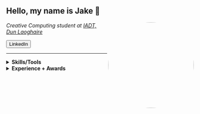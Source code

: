 <h2> Hello, my name is Jake 👋</h2>

<img align='right' style="border-radius:50%" src="https://avatars.githubusercontent.com/u/47800618?s=460&u=9b483eb7b0cb6bdabaf77ffe65806c42d6b43efd&v=4" width="230">

<p><em>Creative Computing student at <a href="http://www.iadt.ie/courses/creative-computing" target="_blank">IADT, Dun Laoghaire</a>
</em></p>

<a href="https://www.linkedin.com/in/jake-wb/"><button>LinkedIn</button></a>



***
<details>
    <summary>
        <b>Skills/Tools</b>
    </summary>
    <h5>Languages/Frameworks</h5>
    <table>
        <tr>
            <td>HTML</td>
            <td>CSS</td>
            <td>JavaScript</td>
            <td>PHP</td>
            <td>MySQL</td>
            <td>Java</td>
            <td>Bootstrap</td>
            <td>Phaser.js</td>
        </tr>
    </table>
        <h5>Editors/IDEs</h5>
    <table>
        <tr>
            <td>Visual Studio Code</td>
            <td>IntelliJ IDEA</td>
        </tr>
    </table>
            <h5>Other tools</h5>
    <table>
        <tr>
            <td>Adobe Illustrator</td>
            <td>Adobe Photoshop</td>
        </tr>
    </table>
  </details>
  
  
  <details>
    <summary>
        <b>Experience + Awards</b>
    </summary>
    <table>
        <tr>
            <td>Part-time graphic design for AOSL Ltd (~3 years)</td>
            <td>Web Design and digital media graduate of the year 2019 (BFEI)</td>
        </tr>
    </table>
  </details>

